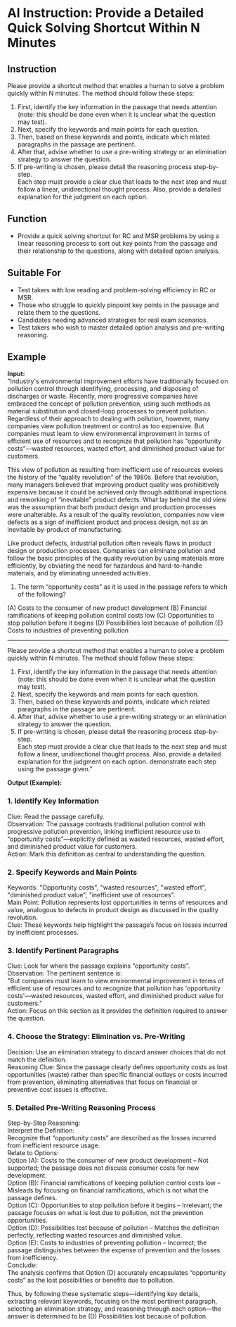 # AI Instruction: Provide a Detailed Quick Solving Shortcut Within N Minutes

## Instruction
Please provide a shortcut method that enables a human to solve a problem quickly within N minutes. The method should follow these steps:  
1. First, identify the key information in the passage that needs attention (note: this should be done even when it is unclear what the question may test).  
2. Next, specify the keywords and main points for each question.  
3. Then, based on these keywords and points, indicate which related paragraphs in the passage are pertinent.  
4. After that, advise whether to use a pre-writing strategy or an elimination strategy to answer the question.  
5. If pre-writing is chosen, please detail the reasoning process step-by-step.  
Each step must provide a clear clue that leads to the next step and must follow a linear, unidirectional thought process. Also, provide a detailed explanation for the judgment on each option.

## Function
- Provide a quick solving shortcut for RC and MSR problems by using a linear reasoning process to sort out key points from the passage and their relationship to the questions, along with detailed option analysis.

## Suitable For
- Test takers with low reading and problem-solving efficiency in RC or MSR.
- Those who struggle to quickly pinpoint key points in the passage and relate them to the questions.
- Candidates needing advanced strategies for real exam scenarios.
- Test takers who wish to master detailed option analysis and pre-writing reasoning.

## Example
**Input:**  
"Industry's environmental improvement efforts have traditionally focused on pollution control through identifying, processing, and disposing of discharges or waste. Recently, more progressive companies have embraced the concept of pollution prevention, using such methods as material substitution and closed-loop processes to prevent pollution. Regardless of their approach to dealing with pollution, however, many companies view pollution treatment or control as too expensive. But companies must learn to view environmental improvement in terms of efficient use of resources and to recognize that pollution has “opportunity costs”—wasted resources, wasted effort, and diminished product value for customers.

This view of pollution as resulting from inefficient use of resources evokes the history of the “quality revolution” of the 1980s. Before that revolution, many managers believed that improving product quality was prohibitively expensive because it could be achieved only through additional inspections and reworking of “inevitable” product defects. What lay behind the old view was the assumption that both product design and production processes were unalterable. As a result of the quality revolution, companies now view defects as a sign of inefficient product and process design, not as an inevitable by-product of manufacturing.

Like product defects, industrial pollution often reveals flaws in product design or production processes. Companies can eliminate pollution and follow the basic principles of the quality revolution by using materials more efficiently, by obviating the need for hazardous and hard-to-handle materials, and by eliminating unneeded activities.

1. The term “opportunity costs” as it is used in the passage refers to which of the following?

(A) Costs to the consumer of new product development
(B) Financial ramifications of keeping pollution control costs low
(C) Opportunities to stop pollution before it begins
(D) Possibilities lost because of pollution
(E) Costs to industries of preventing pollution



----

Please provide a shortcut method that enables a human to solve a problem quickly within N minutes. The method should follow these steps:  
1. First, identify the key information in the passage that needs attention (note: this should be done even when it is unclear what the question may test).  
2. Next, specify the keywords and main points for each question.  
3. Then, based on these keywords and points, indicate which related paragraphs in the passage are pertinent.  
4. After that, advise whether to use a pre-writing strategy or an elimination strategy to answer the question.  
5. If pre-writing is chosen, please detail the reasoning process step-by-step.  
Each step must provide a clear clue that leads to the next step and must follow a linear, unidirectional thought process. Also, provide a detailed explanation for the judgment on each option. demonstrate each step using the passage given."

**Output (Example):**  

### 1. Identify Key Information  
Clue: Read the passage carefully.  
Observation: The passage contrasts traditional pollution control with progressive pollution prevention, linking inefficient resource use to “opportunity costs”—explicitly defined as wasted resources, wasted effort, and diminished product value for customers.  
Action: Mark this definition as central to understanding the question.

### 2. Specify Keywords and Main Points  
Keywords: "Opportunity costs", "wasted resources", "wasted effort", "diminished product value", "inefficient use of resources".  
Main Point: Pollution represents lost opportunities in terms of resources and value, analogous to defects in product design as discussed in the quality revolution.  
Clue: These keywords help highlight the passage’s focus on losses incurred by inefficient processes.

### 3. Identify Pertinent Paragraphs  
Clue: Look for where the passage explains “opportunity costs”.  
Observation: The pertinent sentence is:  
"But companies must learn to view environmental improvement in terms of efficient use of resources and to recognize that pollution has 'opportunity costs'—wasted resources, wasted effort, and diminished product value for customers."  
Action: Focus on this section as it provides the definition required to answer the question.

### 4. Choose the Strategy: Elimination vs. Pre-Writing  
Decision: Use an elimination strategy to discard answer choices that do not match the definition.  
Reasoning Clue: Since the passage clearly defines opportunity costs as lost opportunities (waste) rather than specific financial outlays or costs incurred from prevention, eliminating alternatives that focus on financial or preventive cost issues is effective.

### 5. Detailed Pre-Writing Reasoning Process  
Step-by-Step Reasoning:  
Interpret the Definition:  
Recognize that “opportunity costs” are described as the losses incurred from inefficient resource usage.  
Relate to Options:  
Option (A): Costs to the consumer of new product development – Not supported; the passage does not discuss consumer costs for new development.  
Option (B): Financial ramifications of keeping pollution control costs low – Misleads by focusing on financial ramifications, which is not what the passage defines.  
Option (C): Opportunities to stop pollution before it begins – Irrelevant; the passage focuses on what is lost due to pollution, not the prevention opportunities.  
Option (D): Possibilities lost because of pollution – Matches the definition perfectly, reflecting wasted resources and diminished value.  
Option (E): Costs to industries of preventing pollution – Incorrect; the passage distinguishes between the expense of prevention and the losses from inefficiency.  
Conclude:  
The analysis confirms that Option (D) accurately encapsulates “opportunity costs” as the lost possibilities or benefits due to pollution.  

Thus, by following these systematic steps—identifying key details, extracting relevant keywords, focusing on the most pertinent paragraph, selecting an elimination strategy, and reasoning through each option—the answer is determined to be (D) Possibilities lost because of pollution.


